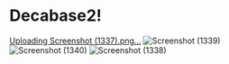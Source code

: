# Decabase2!
[Uploading Screenshot (1337).png…]()
![Screenshot (1339)](https://user-images.githubusercontent.com/65817609/218961967-b87dfdb0-bc7d-448c-aa61-fe8eed02e074.png)
![Screenshot (1340)](https://user-images.githubusercontent.com/65817609/218961975-bbf91a70-b685-44bc-accc-b03b313db51e.png)
![Screenshot (1338)](https://user-images.githubusercontent.com/65817609/218961978-9d3f04e0-6ef7-430b-b6d2-5823dba67613.png)
